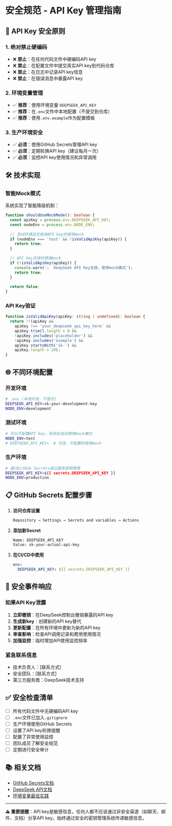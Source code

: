 # 安全规范 - API Key 管理指南

## 🔐 API Key 安全原则

### 1. 绝对禁止硬编码
- ❌ **禁止**：在任何代码文件中硬编码API key
- ❌ **禁止**：在配置文件中提交真实API key到代码仓库
- ❌ **禁止**：在日志中记录API key信息
- ❌ **禁止**：在错误消息中暴露API key

### 2. 环境变量管理
- ✅ **推荐**：使用环境变量 `DEEPSEEK_API_KEY`
- ✅ **推荐**：在`.env`文件中本地配置（不提交到仓库）
- ✅ **推荐**：使用`.env.example`作为配置模板

### 3. 生产环境安全
- ✅ **必须**：使用GitHub Secrets管理API key
- ✅ **必须**：定期轮换API key（建议每月一次）
- ✅ **必须**：监控API key使用情况和异常调用

## 🛠️ 技术实现

### 智能Mock模式
系统实现了智能降级机制：
```typescript
function shouldUseMockMode(): boolean {
  const apiKey = process.env.DEEPSEEK_API_KEY;
  const nodeEnv = process.env.NODE_ENV;
  
  // 测试环境且无有效API key时使用mock
  if (nodeEnv === 'test' && !isValidApiKey(apiKey)) {
    return true;
  }
  
  // API key无效时使用mock
  if (!isValidApiKey(apiKey)) {
    console.warn('⚠️  DeepSeek API Key无效，使用mock模式');
    return true;
  }
  
  return false;
}
```

### API Key验证
```typescript
function isValidApiKey(apiKey: string | undefined): boolean {
  return !!(apiKey && 
    apiKey !== 'your_deepseek_api_key_here' && 
    apiKey.trim().length > 0 &&
    !apiKey.includes('placeholder') &&
    !apiKey.includes('example') &&
    apiKey.startsWith('sk-') &&
    apiKey.length > 20);
}
```

## 🌐 不同环境配置

### 开发环境
```bash
# .env (本地开发，不提交)
DEEPSEEK_API_KEY=sk-your-development-key
NODE_ENV=development
```

### 测试环境
```bash
# 可以不配置API key，系统会自动使用mock模式
NODE_ENV=test
# DEEPSEEK_API_KEY=  # 可选，不配置则使用mock
```

### 生产环境
```bash
# 通过GitHub Secrets或云服务密钥管理
DEEPSEEK_API_KEY=${{ secrets.DEEPSEEK_API_KEY }}
NODE_ENV=production
```

## 📋 GitHub Secrets 配置步骤

1. **访问仓库设置**
   ```
   Repository → Settings → Secrets and variables → Actions
   ```

2. **添加新Secret**
   ```
   Name: DEEPSEEK_API_KEY
   Value: sk-your-actual-api-key
   ```

3. **在CI/CD中使用**
   ```yaml
   env:
     DEEPSEEK_API_KEY: ${{ secrets.DEEPSEEK_API_KEY }}
   ```

## 🚨 安全事件响应

### 如果API Key泄露
1. **立即撤销**：在DeepSeek控制台撤销暴露的API key
2. **生成新key**：创建新的API key替代
3. **更新配置**：在所有环境中更新为新的API key
4. **审查影响**：检查API调用记录和费用使用情况
5. **加强监控**：临时增加API使用监控频率

### 紧急联系信息
- 技术负责人：[联系方式]
- 安全团队：[联系方式]
- 第三方服务商：DeepSeek技术支持

## ✅ 安全检查清单

- [ ] 所有代码文件中无硬编码API key
- [ ] `.env`文件已加入`.gitignore`
- [ ] 生产环境使用GitHub Secrets
- [ ] 设置了API key轮换提醒
- [ ] 配置了异常使用监控
- [ ] 团队成员了解安全规范
- [ ] 定期进行安全审计

## 📚 相关文档
- [GitHub Secrets文档](https://docs.github.com/en/actions/security-guides/encrypted-secrets)
- [DeepSeek API文档](https://api.deepseek.com)
- [环境变量最佳实践](./docs/ENVIRONMENT_SETUP.md)

---
**⚠️ 重要提醒**：API key是敏感信息，任何人都不应该通过非安全渠道（如聊天、邮件、文档）分享API key。始终通过安全的密钥管理系统传递敏感信息。